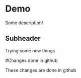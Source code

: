 # Demo

Some description!


## Subheader

Trying some new things

#Changes done in github

These changes are done in github
